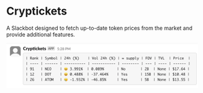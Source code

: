 # Cryptickets

A Slackbot designed to fetch up-to-date token prices from the market and provide additional features.

![Screenshot](https://github.com/mcvnh/cryptickets/blob/main/.github/screenshot.png?raw=true)
